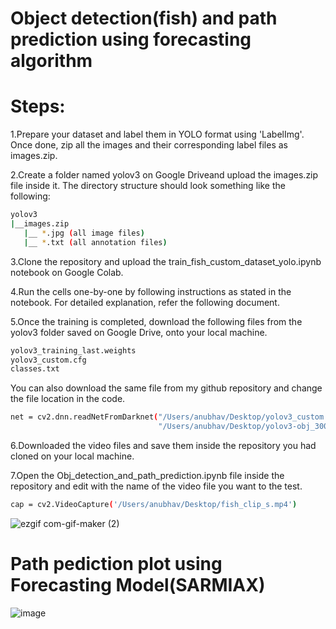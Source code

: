 # Object detection(fish) and path prediction using forecasting algorithm
# Steps:

1.Prepare your dataset and label them in YOLO format using 'LabelImg'. Once done, zip all the images and their corresponding label files as images.zip.

2.Create a folder named yolov3 on Google Driveand upload the images.zip file inside it. The directory structure should look something like the following:
```bash
yolov3
|__images.zip
   |__ *.jpg (all image files)
   |__ *.txt (all annotation files)
```
3.Clone the repository and upload the train_fish_custom_dataset_yolo.ipynb
 notebook on Google Colab.

4.Run the cells one-by-one by following instructions as stated in the notebook. For detailed explanation, refer the following document.

5.Once the training is completed, download the following files from the yolov3 folder saved on Google Drive, onto your local machine.
```bash
yolov3_training_last.weights
yolov3_custom.cfg
classes.txt
```
You can also download the same file from my github repository 
and change the file location in the code.
```bash
net = cv2.dnn.readNetFromDarknet("/Users/anubhav/Desktop/yolov3_custom.cfg",
                                 "/Users/anubhav/Desktop/yolov3-obj_30000.weights")
```

6.Downloaded the video files and save them inside the repository you had cloned on your local machine.


7.Open the Obj_detection_and_path_prediction.ipynb file inside the repository and edit with the name of the video file you want to the test.
```bash
cap = cv2.VideoCapture('/Users/anubhav/Desktop/fish_clip_s.mp4')
```




![ezgif com-gif-maker (2)](https://user-images.githubusercontent.com/76263415/140932458-72276e58-e8ab-427c-8140-b0f96945d4c4.gif)
# Path pediction plot using Forecasting Model(SARMIAX)
![image](https://user-images.githubusercontent.com/76263415/140935097-cf8f5a70-cb23-49b9-83b4-54b7ac3e54a4.png)




